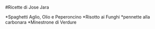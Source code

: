 #Ricette di Jose Jara

*Spaghetti Aglio, Olio e Peperoncino
*Risotto ai Funghi
*pennette alla carbonara
*Minestrone di Verdure 
